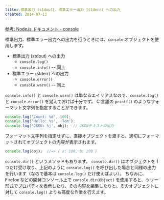 ```yaml
---
title: 標準出力 (stdout)、標準エラー出力 (stderr) への出力
created: 2014-07-13
---
```


[参考: Node.js ドキュメント - console](http://nodejs.org/api/console.html)

標準出力、標準エラー出力への出力を行うときには、`console` オブジェクトを使用します。

- 標準出力 (stdout) への出力
  - `console.log()`
  - `console.info()` -- 同上
- 標準エラー (stderr) への出力
  - `console.error()`
  - `console.warn()` -- 同上

`console.info()` と `console.warn()` は単なるエイリアスなので、`console.log()` と `console.error()` を覚えておけば十分です。
C 言語の `printf()` のようなフォーマット文字列を指定することができます。

```javascript
console.log('Count: %d', 100);
console.log('Hello: %s', 'Tom');
console.log('JSON: %j', obj);  // JSONテキストの出力
```

フォーマット文字列を指定せずに、直接オブジェクトを渡すと、適切にフォーマットされてオブジェクトの内容が表示されます。

```javascript
console.log(obj);  //=> { a: 100, b: 200 }
```

`console.dir()` というメソッドもあります。
`console.dir()` はオブジェクトを 1 つだけ受け取り、上記のように `console.log()` を呼び出した場合と同様の出力を行います（なので基本は `console.log()` だけ使えばよい）。
ちなみに、Firefox などの開発コンソール上で `console.dir(Object)` を使用すると、ツリー形式でプロパティを表示したり、その内容を編集したりと、そのオブジェクトに対して `console.log()` よりも高度な作業を行えます。

